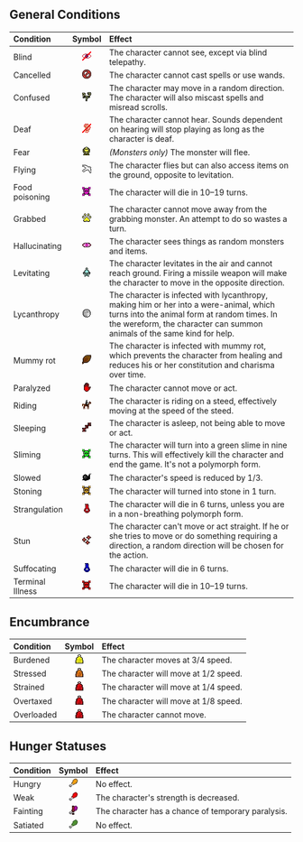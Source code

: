 ## General Conditions

| Condition | Symbol | Effect |
| :-------- | :----: | :----- |
| Blind | ![blind](/uploads/Conditions/blind.webp) | The character cannot see, except via blind telepathy. |
| Cancelled | ![cancelled](/uploads/Conditions/cancelled.webp) | The character cannot cast spells or use wands. |
| Confused | ![confused](/uploads/Conditions/confused.webp) | The character may move in a random direction. The character will also miscast spells and misread scrolls. |
| Deaf | ![deaf](/uploads/Conditions/deaf.webp) | The character cannot hear. Sounds dependent on hearing will stop playing as long as the character is deaf. |
| Fear | ![fear](/uploads/Conditions/fear.webp) | *(Monsters only)* The monster will flee.
| Flying | ![flying](/uploads/Conditions/flying.webp) | The character flies but can also access items on the ground, opposite to levitation. |
| Food poisoning | ![food poisoning](/uploads/Conditions/food-poisoning.webp) | The character will die in 10–19 turns. |
| Grabbed | ![grabbed](/uploads/Conditions/grabbed.webp) | The character cannot move away from the grabbing monster. An attempt to do so wastes a turn. |
| Hallucinating | ![hallucinating](/uploads/Conditions/hallucinating.webp) | The character sees things as random monsters and items. |
| Levitating | ![levitating](/uploads/Conditions/levitating.webp) | The character levitates in the air and cannot reach ground. Firing a missile weapon will make the character to move in the opposite direction. |
| Lycanthropy | ![lycanthropy](/uploads/Conditions/lycanthropy.webp) | The character is infected with lycanthropy, making him or her into a were-animal, which turns into the animal form at random times. In the wereform, the character can summon animals of the same kind for help. |
| Mummy rot | ![mummy rot](/uploads/Conditions/mummy-rot.webp) | The character is infected with mummy rot, which prevents the character from healing and reduces his or her constitution and charisma over time. |
| Paralyzed | ![paralyzed](/uploads/Conditions/paralyzed.webp) | The character cannot move or act. |
| Riding | ![riding](/uploads/Conditions/riding.webp) | The character is riding on a steed, effectively moving at the speed of the steed. |
| Sleeping | ![sleeping](/uploads/Conditions/sleeping.webp) | The character is asleep, not being able to move or act. |
| Sliming | ![sliming](/uploads/Conditions/sliming.webp) | The character will turn into a green slime in nine turns. This will effectively kill the character and end the game. It's not a polymorph form. |
| Slowed | ![slowed](/uploads/Conditions/slowed.webp) | The character's speed is reduced by 1/3. |
| Stoning | ![stoning](/uploads/Conditions/stoning.webp) | The character will turned into stone in 1 turn. |
| Strangulation | ![strangulation](/uploads/Conditions/strangulation.webp) | The character will die in 6 turns, unless you are in a non-breathing polymorph form. |
| Stun | ![stun](/uploads/Conditions/stun.webp) | The character can't move or act straight. If he or she tries to move or do something requiring a direction, a random direction will be chosen for the action. |
| Suffocating | ![suffocating](/uploads/Conditions/suffocating.webp) | The character will die in 6 turns. |
| Terminal Illness | ![terminal illness](/uploads/Conditions/terminal-illness.webp) | The character will die in 10–19 turns. |

## Encumbrance

| Condition | Symbol | Effect |
| :-------- | :----: | :----- |
| Burdened | ![burdened](/uploads/Conditions/burdened.webp) | The character moves at 3/4 speed. |
| Stressed | ![stressed](/uploads/Conditions/stressed.webp) | The character will move at 1/2 speed. |
| Strained | ![strained](/uploads/Conditions/strained.webp) | The character will move at 1/4 speed. |
| Overtaxed | ![overtaxed](/uploads/Conditions/overtaxed.webp) | The character will move at 1/8 speed. |
| Overloaded | ![overloaded](/uploads/Conditions/overloaded.webp) | The character cannot move. |

## Hunger Statuses

| Condition | Symbol | Effect |
| :-------- | :----: | :----- |
| Hungry | ![hungry](/uploads/Conditions/hungry.webp) | No effect. |
| Weak | ![weak](/uploads/Conditions/weak.webp) | The character's strength is decreased. |
| Fainting | ![fainting](/uploads/Conditions/fainting.webp) | The character has a chance of temporary paralysis. |
| Satiated | ![satiated](/uploads/Conditions/satiated.webp) | No effect. |
